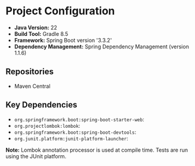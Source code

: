 # Project Configuration

- **Java Version:** 22
- **Build Tool:** Gradle 8.5
- **Framework:** Spring Boot version '3.3.2'
- **Dependency Management:** Spring Dependency Management (version 1.1.6)

## Repositories

- Maven Central

## Key Dependencies

- `org.springframework.boot:spring-boot-starter-web`:
- `org.projectlombok:lombok`:
- `org.springframework.boot:spring-boot-devtools`:
- `org.junit.platform:junit-platform-launcher`:

**Note:** Lombok annotation processor is used at compile time. Tests are run using the JUnit platform.